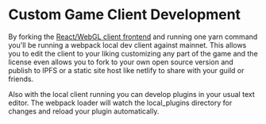 # Custom Game Client Development

By forking the [React/WebGL client frontend](https://github.com/darkforest-eth/client) and running one yarn command you'll be running a webpack local dev client against mainnet. This allows you to edit the client to your liking customizing any part of the game and the license even allows you to fork to your own open source version and publish to IPFS or a static site host like netlify to share with your guild or friends.

Also with the local client running you can develop plugins in your usual text editor. The webpack loader will watch the local_plugins directory for changes and reload your plugin automatically.
